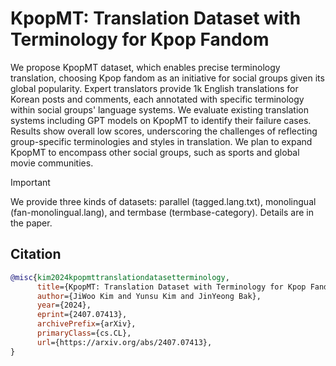 # KpopMT: Translation Dataset with Terminology for Kpop Fandom

We propose KpopMT dataset, which enables precise terminology translation, choosing Kpop fandom as an initiative for social groups given its global popularity. Expert translators provide 1k English translations for Korean posts and comments, each annotated with specific terminology within social groups' language systems. We evaluate existing translation systems including GPT models on KpopMT to identify their failure cases. Results show overall low scores, underscoring the challenges of reflecting group-specific terminologies and styles in translation. We plan to expand KpopMT to encompass other social groups, such as sports and global movie communities.

> [!IMPORTANT]
> We provide three kinds of datasets: parallel (tagged.lang.txt), monolingual (fan-monolingual.lang), and termbase (termbase-category). Details are in the paper. 


## Citation

```bibtex
@misc{kim2024kpopmttranslationdatasetterminology,
      title={KpopMT: Translation Dataset with Terminology for Kpop Fandom}, 
      author={JiWoo Kim and Yunsu Kim and JinYeong Bak},
      year={2024},
      eprint={2407.07413},
      archivePrefix={arXiv},
      primaryClass={cs.CL},
      url={https://arxiv.org/abs/2407.07413}, 
}
```
